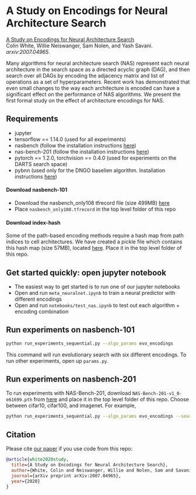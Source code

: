 # A Study on Encodings for Neural Architecture Search

[A Study on Encodings for Neural Architecture Search](https://arxiv.org/abs/2007.04965)\
Colin White, Willie Neiswanger, Sam Nolen, and Yash Savani.\
_arxiv:2007.04965_.

Many algorithms for neural architecture search (NAS) represent each neural architecture in the search space as a directed acyclic graph (DAG), and then search over all DAGs by encoding the adjacency matrix and list of operations as a set of hyperparameters. Recent work has demonstrated that even small changes to the way each architecture is encoded can have a significant effect on the performance of NAS algorithms. We present the first formal study on the effect of architecture encodings for NAS.

## Requirements
- jupyter
- tensorflow == 1.14.0 (used for all experiments)
- nasbench (follow the installation instructions [here](https://github.com/google-research/nasbench))
- nas-bench-201 (follow the installation instructions [here](https://github.com/D-X-Y/NAS-Bench-201))
- pytorch == 1.2.0, torchvision == 0.4.0 (used for experiments on the DARTS search space)
- pybnn (used only for the DNGO baselien algorithm. Installation instructions [here](https://github.com/automl/pybnn))

#### Download nasbench-101
- Download the nasbench_only108 tfrecord file (size 499MB) [here](https://storage.googleapis.com/nasbench/nasbench_only108.tfrecord)
- Place `nasbench_only108.tfrecord` in the top level folder of this repo

#### Download index-hash
Some of the path-based encoding methods require a hash map from path indices to cell architectures. We have created a pickle file which contains this hash map (size 57MB), located [here](https://drive.google.com/file/d/1yMRFxT6u3ZyfiWUPhtQ_B9FbuGN3X-Nf/view?usp=sharing). Place it in the top level folder of this repo.

## Get started quickly: open jupyter notebook
- The easiest way to get started is to run one of our jupyter notebooks
- Open and run `meta_neuralnet.ipynb` to train a neural predictor with different encodings
- Open and run `notebooks/test_nas.ipynb` to test out each algorithm + encoding combination

## Run experiments on nasbench-101
```bash
python run_experiments_sequential.py --algo_params evo_encodings
```
This command will run evolutionary search with six different encodings. To run other experiments, open up `params.py`.

## Run experiments on nasbench-201
To run experiments with NAS-Bench-201, download `NAS-Bench-201-v1_0-e61699.pth` from [here](https://github.com/D-X-Y/NAS-Bench-201) and place it in the top level folder of this repo. Choose between cifar10, cifar100, and imagenet. For example,

```bash
python run_experiments_sequential.py --algo_params evo_encodings --search_space nasbench_201_cifar10
```

## Citation
Please cite [our paper](https://arxiv.org/abs/2007.04965) if you use code from this repo:

```bibtex
@article{white2020study,
  title={A Study on Encodings for Neural Architecture Search},
  author={White, Colin and Neiswanger, Willie and Nolen, Sam and Savani, Yash},
  journal={arXiv preprint arXiv:2007.04965},
  year={2020}
}
```
